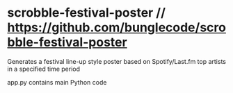 # scrobble-festival-poster // https://github.com/bunglecode/scrobble-festival-poster
 Generates a festival line-up style poster based on Spotify/Last.fm top artists in a specified time period

app.py contains main Python code
